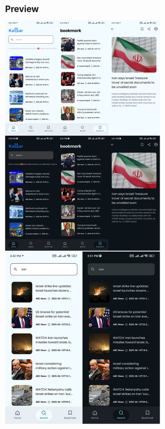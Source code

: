 # Preview 
<img   alt="Screenshot 2023-08-23 at 4 11 00 PM" src="assets/IMG_20250616_163842.jpg">
<img   alt="Screenshot 2023-08-23 at 4 11 00 PM" src="assets/IMG_20250616_163445.jpg">
<img   alt="Screenshot 2023-08-23 at 4 11 00 PM" src="assets/IMG_20250616_164258.jpg">

